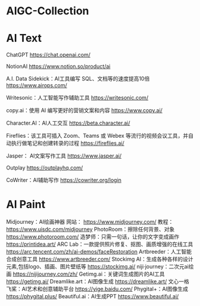 # AIGC-Collection

# AI Text

ChatGPT 
https://chat.openai.com/

NotionAI 
https://www.notion.so/product/ai

A.I. Data Sidekick：AI工具编写 SQL、文档等的速度提高10倍
https://www.airops.com/

Writesonic：人工智能写作辅助工具
https://writesonic.com/

copy.ai：使用 AI 编写更好的营销文案和内容
https://www.copy.ai/

Character.AI：AI人工交互
https://beta.character.ai/

Fireflies：该工具可插入 Zoom、Teams 或 Webex 等流行的视频会议工具，并自动执行做笔记和创建转录的过程
https://fireflies.ai/

Jasper： AI文案写作工具
https://www.jasper.ai/

Outplay 
https://outplayhq.com/

CoWriter：AI辅助写作
https://cowriter.org/login

# AI Paint

Midjourney：AI绘画神器
网站： https://www.midjourney.com/
教程： https://www.uisdc.com/midjourney
PhotoRoom：擦除任何背景、对象
https://www.photoroom.com/
造梦师：只需一句话，让你的文字变成画作
https://printidea.art/
ARC Lab：一款提供照片修复、抠图、画质增强的在线工具
https://arc.tencent.com/zh/ai-demos/faceRestoration
Artbreeder：人工智能合成创意工具
https://www.artbreeder.com/
Stockimg AI：生成各种各样的设计元素,包括logo、插画、图片壁纸等
https://stockimg.ai/
niji·journey：二次元ai绘画
https://nijijourney.com/zh/
Getimg.ai：关键词生成图片的AI工具
https://getimg.ai/
Dreamlike.art：AI图像生成
https://dreamlike.art/
文心一格 飞桨：AI艺术和创意辅助平台
https://yige.baidu.com/
Phygital+：AI图像生成
https://phygital.plus/
Beautiful.ai：AI生成PPT
https://www.beautiful.ai/
